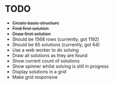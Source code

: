 # TODO

* ~~Create basic structure~~
* ~~Find first solution~~
* ~~Draw first solution~~
* Should be 1568 rows (currently, got 1192)
* Should be 65 solutions (currently, got 64)
* Use a web worker to do solving
* Draw all solutions as they are found
* Show current count of solutions
* Show spinner whilst solving is still in progress
* Display solutions in a grid
* Make grid responsive
